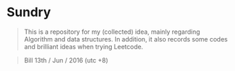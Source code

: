 # Sundry
  > This is a repository for my (collected) idea, mainly regarding Algorithm and data structures.
    In addition, it also records some codes and brilliant ideas when trying Leetcode.
  
  > Bill 13th / Jun / 2016 (utc +8)
